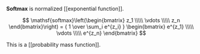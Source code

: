 **Softmax** is normalized [[exponential function]].

$$
\mathsf{softmax}\left(\begin{bmatrix} z_1 \\\\\ \vdots \\\\\ z_n \end{bmatrix}\right) = { 1 \over \sum_i e^{z_i} } \begin{bmatrix} e^{z_1} \\\\\ \vdots \\\\\ e^{z_n} \end{bmatrix}
$$

This is a [[probability mass function]].
